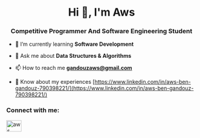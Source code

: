 <h1 align="center">Hi 👋, I'm Aws</h1>
<h3 align="center">Competitive Programmer And Software Engineering Student</h3>


- 🌱 I’m currently learning **Software Development**  

- 💬 Ask me about **Data Structures & Algorithms**

- 📫 How to reach me **gandouzaws@gmail.com**

- 📄 Know about my experiences [https://www.linkedin.com/in/aws-ben-gandouz-790398221/](https://www.linkedin.com/in/aws-ben-gandouz-790398221/)

<h3 align="left">Connect with me:</h3>
<p align="left">
<a href="https://linkedin.com/in/aws ben gandouz" target="blank"><img align="center" src="https://raw.githubusercontent.com/rahuldkjain/github-profile-readme-generator/master/src/images/icons/Social/linked-in-alt.svg" alt="aws ben gandouz" height="30" width="40" /></a>
</p>

